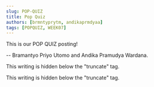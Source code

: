 ```yaml
---
slug: POP-QUIZ
title: Pop Quiz
authors: [brmntyprytm, andikaprmdyaa]
tags: [POPQUIZ, WEEK07]
---
```


This is our POP QUIZ posting!

-- Bramantyo Priyo Utomo and Andika Pramudya Wardana. 

<!--truncate-->

This writing is hidden below the "truncate" tag.

This writing is hidden below the "truncate" tag.

